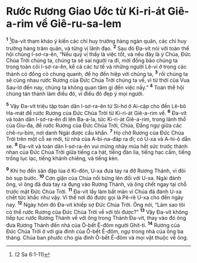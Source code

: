 # Rước Rương Giao Ước từ Ki-ri-át Giê-a-rim về Giê-ru-sa-lem
<sup><b>1</b></sup> [^1*]Ða-vít tham khảo ý kiến các chỉ huy trưởng hàng ngàn quân, các chỉ huy trưởng hàng trăm quân, và từng vị lãnh đạo. <sup><b>2</b></sup> Sau đó Ða-vít nói với toàn thể hội chúng I-sơ-ra-ên, “Nếu quý vị thấy là việc tốt, và nếu đây là ý Chúa, Ðức Chúa Trời chúng ta, chúng ta sẽ sai người ra đi, mời đồng bào chúng ta trong toàn cõi I-sơ-ra-ên, kể cả các tư tế và những người Lê-vi ở trong các thành có đồng cỏ chung quanh, để họ đến hiệp với chúng ta, <sup><b>3</b></sup> rồi chúng ta sẽ cùng nhau rước Rương của Ðức Chúa Trời chúng ta về, vì từ thời của Vua Sau-lơ đến nay, chúng ta không quan tâm gì đến việc nầy.” <sup><b>4</b></sup> Toàn thể hội chúng tán thành làm điều đó, vì điều đó đẹp ý mọi người.

<sup><b>5</b></sup> Vậy Ða-vít triệu tập toàn dân I-sơ-ra-ên từ Si-hơ ở Ai-cập cho đến Lê-bô Ha-mát để rước Rương của Ðức Chúa Trời từ Ki-ri-át Giê-a-rim về. <sup><b>6</b></sup> Ða-vít và toàn dân I-sơ-ra-ên đi lên Ba-a-la, tức Ki-ri-át Giê-a-rim, trong lãnh thổ của Giu-đa, để rước Rương của Ðức Chúa Trời, Chúa, Ðấng ngự giữa các chê-ru-bim, nơi danh Ngài được cầu khẩn. <sup><b>7</b></sup> Họ chở Rương của Ðức Chúa Trời trên một cỗ xe mới, từ nhà của A-bi-na-đáp ra đi; có U-xa và A-hi-ô dẫn xe. <sup><b>8</b></sup> Ða-vít và toàn dân I-sơ-ra-ên vui mừng nhảy múa hết sức trước thánh nhan của Ðức Chúa Trời giữa tiếng ca hát, tiếng đàn lia, tiếng hạc cầm, tiếng trống lục lạc, tiếng khánh chiêng, và tiếng kèn.

<sup><b>9</b></sup> Khi họ đến sân đập lúa ở Ki-đôn, U-xa đưa tay ra đỡ Rương Thánh, vì đôi bò sụp bước. <sup><b>10</b></sup> Cơn giận của Chúa nổi bừng lên đối với U-xa. Ngài đánh ông, vì ông đã đưa tay ra đụng vào Rương Thánh, và ông chết ngay tại chỗ trước mặt Ðức Chúa Trời. <sup><b>11</b></sup> Ða-vít lấy làm bất mãn vì Chúa đã đánh U-xa chết tức khắc như vậy. Vì thế nơi đó được gọi là Pê-rê U-xa cho đến ngày nay. <sup><b>12</b></sup> Ngày hôm đó Ða-vít khiếp sợ Ðức Chúa Trời. Ông nói, “Làm sao tôi có thể rước Rương của Ðức Chúa Trời về với tôi được?” <sup><b>13</b></sup> Vậy Ða-vít không tiếp tục rước Rương Thánh về với ông trong Thành Ða-vít, thay vào đó ông đưa Rương Thánh đến nhà của Ô-bết Ê-đôm người Ghít-ti. <sup><b>14</b></sup> Rương của Ðức Chúa Trời ở với gia đình của Ô-bết Ê-đôm, ngự trong nhà của ông ba tháng. Chúa ban phước cho gia đình Ô-bết Ê-đôm và mọi vật thuộc về ông.

[^1*]: (2 Sa 6:1-11)